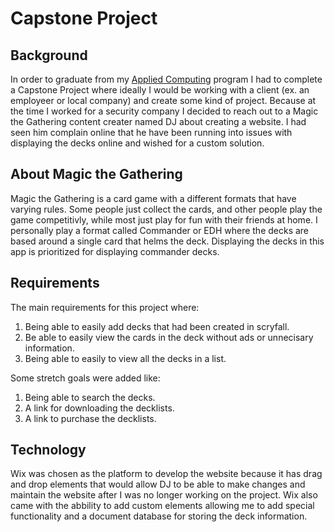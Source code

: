 # Capstone Project

## Background
In order to graduate from my [Applied Computing](https://uwex.wisconsin.edu/applied-computing/#overview) program I had to complete a Capstone Project where ideally I would be working with a client (ex. an employeer or local company) and create some kind of project.  Because at the time I worked for a security company I decided to reach out to a Magic the Gathering content creater named DJ about creating a website.   I had seen him complain online that he have been running into issues with displaying the decks online and wished for a custom solution.

## About Magic the Gathering
Magic the Gathering is a card game with a different formats that have varying rules.  Some people just collect the cards, and other people play the game competitivly, while most just play for fun with their friends at home. I personally play a format called Commander or EDH where the decks are based around a single card that helms the deck.  Displaying the decks in this app is prioritized for displaying commander decks.

## Requirements
The main requirements for this project where:
1) Being able to easily add decks that had been created in scryfall.
2) Be able to easily view the cards in the deck without ads or unnecisary information.
3) Being able to easily to view all the decks in a list.

Some stretch goals were added like:
1) Being able to search the decks.
2) A link for downloading the decklists.
3) A link to purchase the decklists.

## Technology
Wix was chosen as the platform to develop the website because it has drag and drop elements that would allow DJ to be able to make changes and maintain the website after I was no longer working on the project.
Wix also came with the abbility to add custom elements allowing me to add special functionality and a document database for storing the deck information.
